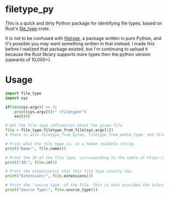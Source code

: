 # filetype_py

This is a quick and dirty Python package for identifying file types, based on Rust's [file_type](https://docs.rs/file_type/latest/file_type/) crate.

It is not to be confused with [filetype](https://pypi.org/project/filetype/), a package written in pure Python, and it's possible you may want something written in that instead. I made this before I realized that package existed, but I'm continuing to upload it because the Rust library supports more types then the python version (upwards of 10,000+).

# Usage

```py
import file_type
import sys

if(len(sys.argv)) <= 1:
    print(sys.argv[0]+" <filetype>")
    exit(0)

# Get the file type information about the given file
file = file_type.filetype_from_file(sys.argv[1])
# There is also filetype_from_bytes, filetype_from_media_type, and filetype_from_extension

# Print what the file type is, as a human readable string
print("Name:", file.name())

# Print the ID of the file type, corresponding to the table at https://github.com/theseus-rs/file-type/blob/main/FILETYPES.md
print("ID:", file.id())

# Print the extension(s) that this file type usually has.
print("Extensions:", file.extensions())

# Print the 'source type' of the file. This is what provided the information the library uses to determine the file, i.e. ICANN or Wikidata.
print("Source Type:", file.source_type())
```
